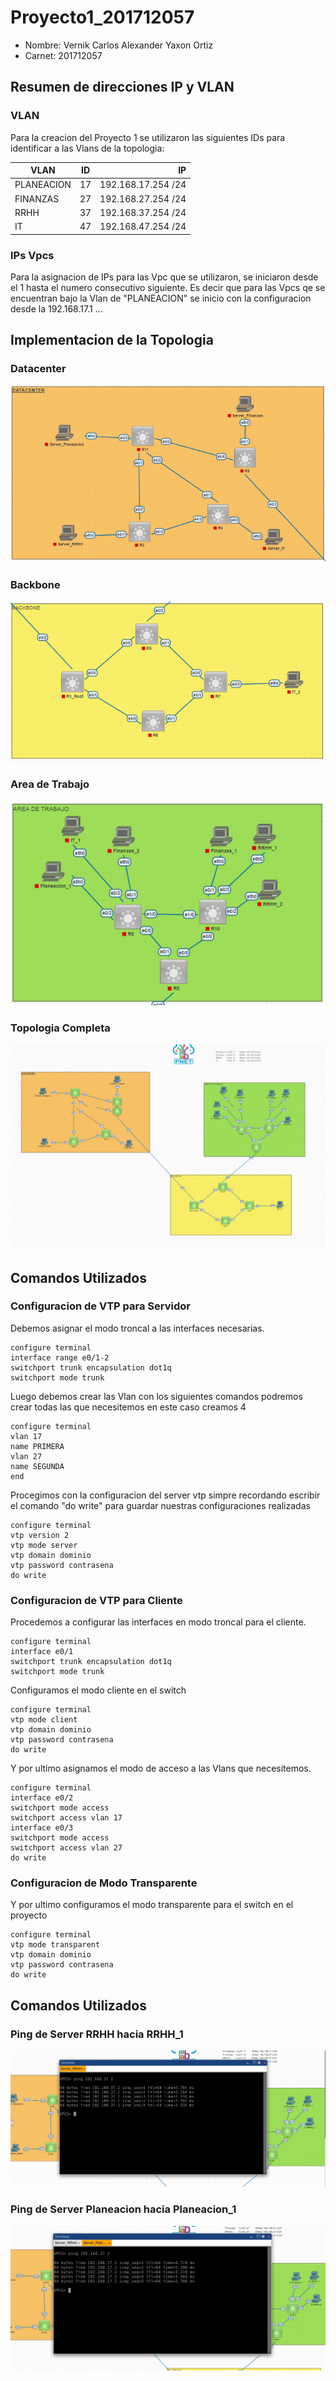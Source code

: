 # Proyecto1_201712057

- Nombre: Vernik Carlos Alexander Yaxon Ortiz
- Carnet: 201712057

## Resumen de direcciones IP y VLAN

### VLAN
Para la creacion del Proyecto 1 se utilizaron las siguientes IDs para identificar a las Vlans de la topologia:

| VLAN   | ID | IP |
|----------|-----|----:|
| PLANEACION     |  17  | 192.168.17.254 /24  |
| FINANZAS |  27  | 192.168.27.254 /24  | 
| RRHH |  37  | 192.168.37.254 /24  |
| IT |  47  | 192.168.47.254 /24  |

### IPs Vpcs
Para la asignacion de IPs para las Vpc que se utilizaron, se iniciaron desde el 1 hasta el numero consecutivo siguiente.
Es decir que para las Vpcs qe se encuentran bajo la Vlan de "PLANEACION" se inicio con la configuracion desde la 192.168.17.1 ...

## Implementacion de la Topologia

### Datacenter

![D](./img/Datacenter.png)

### Backbone

![D](./img/Backbone.png)

### Area de Trabajo

![D](./img/Area_trabajo.png)

### Topologia Completa

![D](./img/Topologia.png)

## Comandos Utilizados

### Configuracion de VTP para Servidor

Debemos asignar el modo troncal a las interfaces necesarias.

```
configure terminal
interface range e0/1-2
switchport trunk encapsulation dot1q
switchport mode trunk
```

Luego debemos crear las Vlan con los siguientes comandos podremos crear todas las que necesitemos en este caso creamos 4

```
configure terminal
vlan 17
name PRIMERA
vlan 27
name SEGUNDA
end
```

Procegimos con la configuracion del server vtp simpre recordando escribir el comando "do write" para guardar nuestras configuraciones realizadas

```
configure terminal
vtp version 2
vtp mode server
vtp domain dominio
vtp password contrasena
do write
```

### Configuracion de VTP para Cliente

Procedemos a configurar las interfaces en modo troncal para el cliente.
```
configure terminal
interface e0/1
switchport trunk encapsulation dot1q
switchport mode trunk
```

Configuramos el modo cliente en el switch

```
configure terminal
vtp mode client
vtp domain dominio
vtp password contrasena
do write
```

Y por ultimo asignamos el modo de acceso a las Vlans que necesitemos.

```
configure terminal
interface e0/2
switchport mode access
switchport access vlan 17
interface e0/3
switchport mode access
switchport access vlan 27
do write
```

### Configuracion de Modo Transparente

Y por ultimo configuramos el modo transparente para el switch en el proyecto

```
configure terminal
vtp mode transparent
vtp domain dominio
vtp password contrasena
do write
```

## Comandos Utilizados

### Ping de Server RRHH hacia RRHH_1

![D](./img/Ping_ServerRRHH_RRHH_1.png)

### Ping de Server Planeacion hacia Planeacion_1

![D](./img/Ping_ServerPlaneacion_Planeacion1.png)
